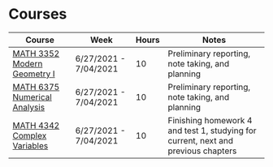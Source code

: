 # Courses

| Course | Week | Hours | Notes |
|--------|------|-------|-------|
| [MATH 3352 Modern Geometry I](https://github.com/dylan-wu/course-math-3352-modern-geometry-I) | 6/27/2021 - 7/04/2021 | 10 | Preliminary reporting, note taking, and planning |
| [MATH 6375 Numerical Analysis](https://github.com/dylan-wu/course-math-6375-numerical-analysis) | 6/27/2021 - 7/04/2021 | 10 | Preliminary reporting, note taking, and planning |
| [MATH 4342 Complex Variables](https://github.com/dylan-wu/course-math-4342-complex-variables) | 6/27/2021 - 7/04/2021 | 10 | Finishing homework 4 and test 1, studying for current, next and previous chapters |
